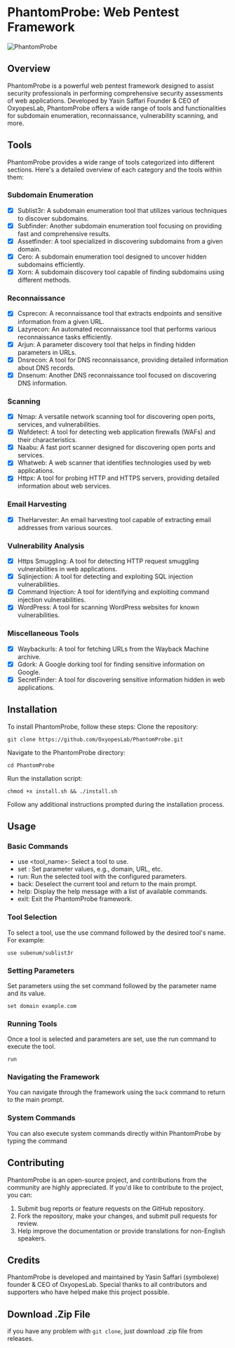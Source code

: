 # PhantomProbe: Web Pentest Framework

![PhantomProbe](https://github.com/OxyopesLab/PhantomProbe/assets/140549630/78bbbdd7-e9b1-46b3-8888-f7e3d2c76682)

## Overview
PhantomProbe is a powerful web pentest framework designed to assist security professionals in performing comprehensive security assessments of web applications. Developed by Yasin Saffari Founder & CEO of OxyopesLab, PhantomProbe offers a wide range of tools and functionalities for subdomain enumeration, reconnaissance, vulnerability scanning, and more.
## Tools
PhantomProbe provides a wide range of tools categorized into different sections. Here's a detailed overview of each category and the tools within them:
### Subdomain Enumeration
- [x] Sublist3r: A subdomain enumeration tool that utilizes various techniques to discover subdomains.
- [x] Subfinder: Another subdomain enumeration tool focusing on providing fast and comprehensive results.
- [x] Assetfinder: A tool specialized in discovering subdomains from a given domain.
- [x] Cero: A subdomain enumeration tool designed to uncover hidden subdomains efficiently.
- [x] Xorn: A subdomain discovery tool capable of finding subdomains using different methods.
### Reconnaissance
- [x] Csprecon: A reconnaissance tool that extracts endpoints and sensitive information from a given URL.
- [x] Lazyrecon: An automated reconnaissance tool that performs various reconnaissance tasks efficiently.
- [x] Arjun: A parameter discovery tool that helps in finding hidden parameters in URLs.
- [x] Dnsrecon: A tool for DNS reconnaissance, providing detailed information about DNS records.
- [x] Dnsenum: Another DNS reconnaissance tool focused on discovering DNS information.
### Scanning
- [x] Nmap: A versatile network scanning tool for discovering open ports, services, and vulnerabilities.
- [x] Wafdetect: A tool for detecting web application firewalls (WAFs) and their characteristics.
- [x] Naabu: A fast port scanner designed for discovering open ports and services.
- [x] Whatweb: A web scanner that identifies technologies used by web applications.
- [x] Httpx: A tool for probing HTTP and HTTPS servers, providing detailed information about web services.
### Email Harvesting
- [x] TheHarvester: An email harvesting tool capable of extracting email addresses from various sources.
### Vulnerability Analysis
- [x] Https Smuggling: A tool for detecting HTTP request smuggling vulnerabilities in web applications.
- [x] Sqlinjection: A tool for detecting and exploiting SQL injection vulnerabilities.
- [x] Command Injection: A tool for identifying and exploiting command injection vulnerabilities.
- [x] WordPress: A tool for scanning WordPress websites for known vulnerabilities.
### Miscellaneous Tools
- [x] Waybackurls: A tool for fetching URLs from the Wayback Machine archive.
- [x] Gdork: A Google dorking tool for finding sensitive information on Google.
- [x] SecretFinder: A tool for discovering sensitive information hidden in web applications.
## Installation
To install PhantomProbe, follow these steps:
Clone the repository:

  ```git clone https://github.com/OxyopesLab/PhantomProbe.git```

Navigate to the PhantomProbe directory:

```cd PhantomProbe```

Run the installation script:

```chmod +x install.sh && ./install.sh```

Follow any additional instructions prompted during the installation process.
## Usage
### Basic Commands
- use <tool_name>: Select a tool to use.
- set <parameter> <value>: Set parameter values, e.g., domain, URL, etc.
- run: Run the selected tool with the configured parameters.
- back: Deselect the current tool and return to the main prompt.
- help: Display the help message with a list of available commands.
- exit: Exit the PhantomProbe framework.
### Tool Selection
To select a tool, use the use command followed by the desired tool's name. For example:

```use subenum/sublist3r```
### Setting Parameters <a name="setting-parameters"></a>
Set parameters using the set command followed by the parameter name and its value.

```set domain example.com```
### Running Tools
Once a tool is selected and parameters are set, use the run command to execute the tool.

```run```
### Navigating the Framework
You can navigate through the framework using the ```back``` command to return to the main prompt.
### System Commands
You can also execute system commands directly within PhantomProbe by typing the command
## Contributing
PhantomProbe is an open-source project, and contributions from the community are highly appreciated. If you'd like to contribute to the project, you can:
1. Submit bug reports or feature requests on the GitHub repository.
2. Fork the repository, make your changes, and submit pull requests for review.
3. Help improve the documentation or provide translations for non-English speakers.
## Credits
PhantomProbe is developed and maintained by Yasin Saffari (symbolexe) founder & CEO of OxyopesLab. Special thanks to all contributors and supporters who have helped make this project possible.

## Download .Zip File
if you have any problem with ```git clone```, just download .zip file from releases.
